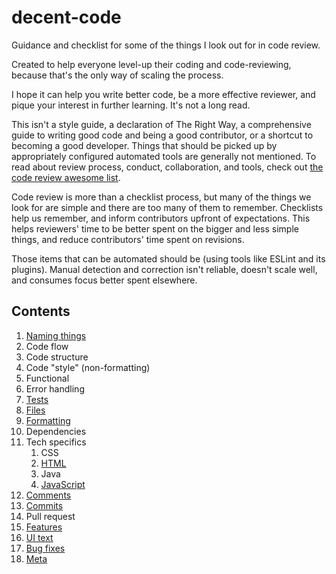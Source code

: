# decent-code

Guidance and checklist for some of the things I look out for in code review.

Created to help everyone level-up their coding and code-reviewing, because that's the only way of scaling the process.

I hope it can help you write better code, be a more effective reviewer, and pique your interest in further learning. It's not a long read.

This isn't a style guide, a declaration of The Right Way, a comprehensive guide to writing good code and being a good contributor, or a shortcut to becoming a good developer. Things that should be picked up by appropriately configured automated tools are generally not mentioned. To read about review process, conduct, collaboration, and tools, check out [the code review awesome list](https://github.com/joho/awesome-code-review).

Code review is more than a checklist process, but many of the things we look for are simple and there are too many of them to remember. Checklists help us remember, and inform contributors upfront of expectations. This helps reviewers' time to be better spent on the bigger and less simple things, and reduce contributors' time spent on revisions.

Those items that can be automated should be (using tools like ESLint and its plugins). Manual detection and correction isn't reliable, doesn't scale well, and consumes focus better spent elsewhere.

## Contents
1. [Naming things](naming-things.md)
1. Code flow
1. Code structure
1. Code "style" (non-formatting)
1. Functional
1. Error handling
1. [Tests](tests.md)
1. [Files](files.md)
1. [Formatting](formatting.md)
1. Dependencies
1. Tech specifics
   1. CSS
   1. [HTML](tech-html.md)
   1. Java
   1. [JavaScript](tech-javascript.md)
1. [Comments](comments.md)
1. [Commits](commits.md)
1. Pull request
1. [Features](features.md)
1. [UI text](ui-text.md)
1. [Bug fixes](bug-fixes.md)
1. [Meta](meta.md)
